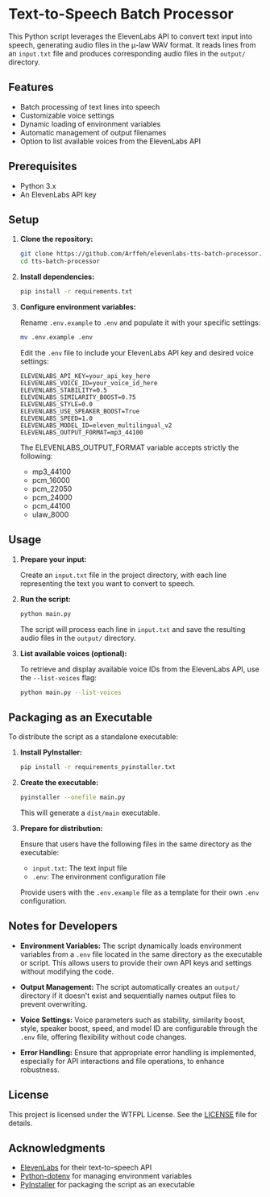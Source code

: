 
# Text-to-Speech Batch Processor

This Python script leverages the ElevenLabs API to convert text input into speech, generating audio files in the μ-law WAV format. It reads lines from an `input.txt` file and produces corresponding audio files in the `output/` directory.

## Features

- Batch processing of text lines into speech
- Customizable voice settings
- Dynamic loading of environment variables
- Automatic management of output filenames
- Option to list available voices from the ElevenLabs API

## Prerequisites

- Python 3.x
- An ElevenLabs API key

## Setup

1. **Clone the repository:**

   ```bash
   git clone https://github.com/Arffeh/elevenlabs-tts-batch-processor.git
   cd tts-batch-processor
   ```


2. **Install dependencies:**

   ```bash
   pip install -r requirements.txt
   ```


3. **Configure environment variables:**

   Rename `.env.example` to `.env` and populate it with your specific settings:

   ```bash
   mv .env.example .env
   ```


   Edit the `.env` file to include your ElevenLabs API key and desired voice settings:

   ```
   ELEVENLABS_API_KEY=your_api_key_here
   ELEVENLABS_VOICE_ID=your_voice_id_here
   ELEVENLABS_STABILITY=0.5
   ELEVENLABS_SIMILARITY_BOOST=0.75
   ELEVENLABS_STYLE=0.0
   ELEVENLABS_USE_SPEAKER_BOOST=True
   ELEVENLABS_SPEED=1.0
   ELEVENLABS_MODEL_ID=eleven_multilingual_v2
   ELEVENLABS_OUTPUT_FORMAT=mp3_44100
   ```
   
   The ELEVENLABS_OUTPUT_FORMAT variable accepts strictly the following:
   - mp3_44100
   - pcm_16000
   - pcm_22050
   - pcm_24000
   - pcm_44100
   - ulaw_8000

## Usage

1. **Prepare your input:**

   Create an `input.txt` file in the project directory, with each line representing the text you want to convert to speech.

2. **Run the script:**

   ```bash
   python main.py
   ```


   The script will process each line in `input.txt` and save the resulting audio files in the `output/` directory.

3. **List available voices (optional):**

   To retrieve and display available voice IDs from the ElevenLabs API, use the `--list-voices` flag:

   ```bash
   python main.py --list-voices
   ```


## Packaging as an Executable

To distribute the script as a standalone executable:

1. **Install PyInstaller:**

   ```bash
   pip install -r requirements_pyinstaller.txt
   ```


2. **Create the executable:**

   ```bash
   pyinstaller --onefile main.py
   ```


   This will generate a `dist/main` executable.

3. **Prepare for distribution:**

   Ensure that users have the following files in the same directory as the executable:

   - `input.txt`: The text input file
   - `.env`: The environment configuration file

   Provide users with the `.env.example` file as a template for their own `.env` configuration.

## Notes for Developers

- **Environment Variables:** The script dynamically loads environment variables from a `.env` file located in the same directory as the executable or script. This allows users to provide their own API keys and settings without modifying the code.

- **Output Management:** The script automatically creates an `output/` directory if it doesn't exist and sequentially names output files to prevent overwriting.

- **Voice Settings:** Voice parameters such as stability, similarity boost, style, speaker boost, speed, and model ID are configurable through the `.env` file, offering flexibility without code changes.

- **Error Handling:** Ensure that appropriate error handling is implemented, especially for API interactions and file operations, to enhance robustness.

## License

This project is licensed under the WTFPL License. See the [LICENSE](LICENSE) file for details.

## Acknowledgments

- [ElevenLabs](https://elevenlabs.io/) for their text-to-speech API
- [Python-dotenv](https://github.com/theskumar/python-dotenv) for managing environment variables
- [PyInstaller](https://www.pyinstaller.org/) for packaging the script as an executable
